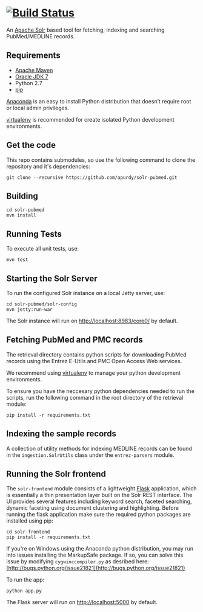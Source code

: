 [![Build Status](https://travis-ci.org/apurdy/solr-pubmed.svg?branch=master)](https://travis-ci.org/apurdy/solr-pubmed)
=========

An [Apache Solr](http://lucene.apache.org/solr/) based tool for fetching, indexing and searching PubMed/MEDLINE records. 

Requirements
---------
* [Apache Maven](http://maven.apache.org/download.cgi)
* [Oracle JDK 7](http://www.oracle.com/technetwork/java/javase/downloads/jdk7-downloads-1880260.html)
* Python 2.7
* [pip](https://pip.pypa.io/en/latest/index.html)

[Anaconda](https://store.continuum.io/cshop/anaconda/) is an easy to install Python distribution that doesn’t require root or local admin privileges.

[virtualenv](https://virtualenv.pypa.io/en/latest/) is recommended for create isolated Python development environments.

Get the code
------------
This repo contains submodules, so use the following command to clone the repository and it's dependencies:

    git clone --recursive https://github.com/apurdy/solr-pubmed.git

Building
---------

    cd solr-pubmed
    mvn install

Running Tests
-------------
To execute all unit tests, use:

    mvn test

Starting the Solr Server
-------------
To run the configured Solr instance on a local Jetty server, use:

    cd solr-pubmed/solr-config
    mvn jetty:run-war

The Solr instance will run on [http://localhost:8983/core0/](http://localhost:8983/core0/) by default.

Fetching PubMed and PMC records
-------------
The retrieval directory contains python scripts for downloading PubMed records using the Entrez E-Utils and PMC Open Access Web services. 

We recommend using [virtualenv](http://docs.python-guide.org/en/latest/dev/virtualenvs/) to manage your python development environments. 

To ensure you have the neccesary python dependencies needed to run the scripts, run the following command in the root directory of the retrieval module:

    pip install -r requirements.txt
    
Indexing the sample records
-------------
A collection of utility methods for indexing MEDLINE records can be found in the `ingestion.SolrUtils` class under the `entrez-parsers` module.

Running the Solr frontend
-------------
The `solr-frontend` module consists of a lightweight [Flask](http://flask.pocoo.org/) application, which is essentially a thin presentation layer built on the Solr REST interface. The UI provides several features including keyword search, faceted searching, dynamic faceting using document clustering and highlighting. Before running the flask application make sure the required python packages are installed using pip:

    cd solr-frontend
    pip install -r requirements.txt
    
If you're on Windows using the Anaconda python distribution, you may run into issues installing the MarkupSafe package. If so, you can solve this issue by modifying `cygwinccompiler.py` as desribed here: [http://bugs.python.org/issue21821](http://bugs.python.org/issue21821)

To run the app:

    python app.py

The Flask server will run on [http://localhost:5000](http://localhost:5000) by default.
